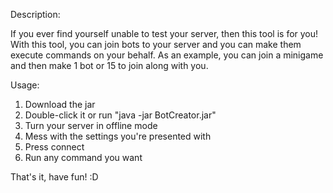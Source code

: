 Description:

If you ever find yourself unable to test your server,
then this tool is for you! With this tool, you can
join bots to your server and you can make them execute
commands on your behalf. As an example, you can join a
minigame and then make 1 bot or 15 to join along with you.

Usage:
1. Download the jar
2. Double-click it or run "java -jar BotCreator.jar"
3. Turn your server in offline mode
4. Mess with the settings you're presented with
5. Press connect
6. Run any command you want

That's it, have fun! :D